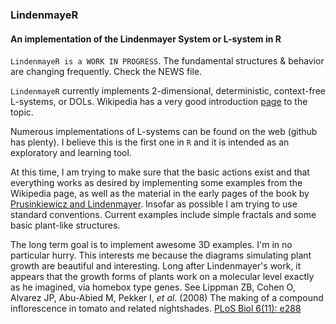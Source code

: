 ### LindenmayeR
#### An implementation of the Lindenmayer System or L-system in R

`LindenmayeR is a WORK IN PROGRESS`.  The fundamental structures & behavior are changing frequently.  Check the NEWS file.

`LindenmayeR` currently implements 2-dimensional, deterministic, context-free L-systems, or DOLs.  Wikipedia has a very good introduction [page](https://en.wikipedia.org/wiki/L-system) to the topic.

Numerous implementations of L-systems can be found on the web (github has plenty).  I believe this is the first one in `R` and it is intended as an exploratory and learning tool.

At this time, I am trying to make sure that the basic actions exist and that everything works as desired by implementing some examples from the Wikipedia page, as well as the material in the early pages of the book by [Prusinkiewicz and Lindenmayer](http://algorithmicbotany.org/papers/#abop).  Insofar as possible I am trying to use standard conventions.  Current examples include simple fractals and some basic plant-like structures.

The long term goal is to implement awesome 3D examples.  I'm in no particular hurry.  This interests me because the diagrams simulating plant growth are beautiful and interesting.  Long after Lindenmayer's work, it appears that the growth forms of plants work on a molecular level exactly as he imagined, via homebox type genes.  See Lippman ZB, Cohen O, Alvarez JP, Abu-Abied M, Pekker I, *et al.* (2008) The making of a compound inflorescence in tomato and related nightshades. [PLoS Biol 6(11): e288](http://dx.doi.org/10.1371/journal.pbio.0060288)
